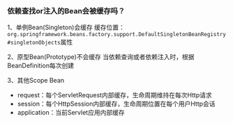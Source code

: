 ### 依赖查找or注入的Bean会被缓存吗？
1、单例Bean(Singleton)会缓存
缓存位置：`org.springframework.beans.factory.support.DefaultSingletonBeanRegistry#singletonObjects`属性

2、原型Bean(Prototype)不会缓存
当依赖查询或者依赖注入时，根据BeanDefinition每次创建

3、其他Scope Bean
- request：每个ServletRequest内部缓存，生命周期维持在每次Http请求
- session：每个HttpSession内部缓存，生命周期位置在每个用户Http会话
- application：当前Servlet应用内部缓存